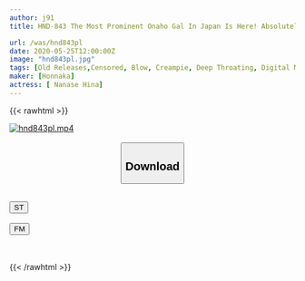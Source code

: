 ```yaml
---
author: j91
title: HND-843 The Most Prominent Onaho Gal In Japan Is Here! Absolutely Pregnant With Vaginal Cum Shot! Throat Bokko! Seed Many Times While Keeping Your Belly! Hina Nanase

url: /was/hnd843pl
date: 2020-05-25T12:00:00Z
image: "hnd843pl.jpg"
tags: [Old Releases,Censored, Blow, Creampie, Deep Throating, Digital Mosaic, Gal, Slender, Solowork]
maker: [Honnaka]
actress: [ Nanase Hina]
---
```



{{< rawhtml >}}

<div class="video" data-videoid="MoOXVkqo7ls6y0">
    <a href="javascript:;">
        <img src="/was/hnd843pl/hnd843pl.jpg" width="WIDTH" height="HEIGHT" alt="hnd843pl.mp4" loading="lazy">
    </a>
</div>

<script type="text/javascript" src="https://j91.asia/asset/on-demand-st.js"></script>

<br>
  <link rel="stylesheet" href="https://j91.asia/asset/bs5.css">
  
  <center>
  <button class="btn btn-primary" type="button" data-bs-toggle="collapse" data-bs-target=".multi-collapse" aria-expanded="false" aria-controls="multiCollapseExample1 multiCollapseExample2"><h2>Download</h2></button></center>
</p>
<div class="row">
  <div class="col">
    <div class="collapse multi-collapse" id="multiCollapseExample1">
      <div class="card card-body">
	      	      <br>
<div class="buttons">  
<a href="https://streamtape.to/v/MoOXVkqo7ls6y0" target="_blank"><button class="btn-hover color-3"><i class="fa fa-download"></i> ST</button></a></div>
    </div>
  </div>
</div>
  <div class="col">
    <div class="collapse multi-collapse" id="multiCollapseExample2">
      <div class="card card-body">
	      <br>
<div class="buttons">
    <a href="https://filemoon.sx/d/zg0v08777aab" target="_blank"><button class="btn-hover color-8"><i class="fa fa-download"></i> FM</button></a></div>
<br><br>
      </div>
    </div>
  </div>
</div>

{{< /rawhtml >}}